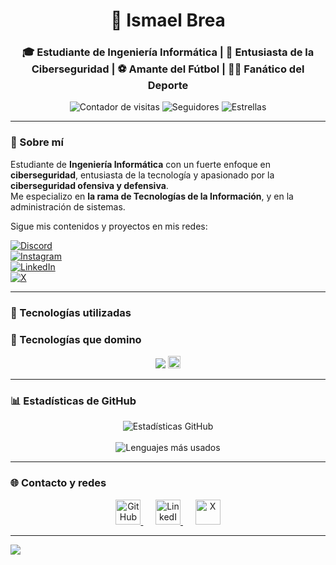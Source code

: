 <h1 align="center">🐧 Ismael Brea</h1>
<h3 align="center">🎓 Estudiante de Ingeniería Informática | 🔐 Entusiasta de la Ciberseguridad | ⚽ Amante del Fútbol | 🏋️‍♂️ Fanático del Deporte</h3>

<p align="center">
  <img src="https://komarev.com/ghpvc/?username=IsmaelBrea&label=Visitas+al+perfil&color=f0db4f&style=flat-square" alt="Contador de visitas"/>
  <img src="https://img.shields.io/github/followers/IsmaelBrea?label=Seguidores&style=flat-square&color=f0db4f" alt="Seguidores"/>
  <img src="https://img.shields.io/github/stars/IsmaelBrea?label=Estrellas&style=flat-square&color=f0db4f" alt="Estrellas"/>
</p>

---

### 🧠 Sobre mí

Estudiante de **Ingeniería Informática** con un fuerte enfoque en **ciberseguridad**, entusiasta de la tecnología y apasionado por la **ciberseguridad ofensiva y defensiva**.  
Me especializo en **la rama de Tecnologías de la Información**, y en la administración de sistemas.
  
Sigue mis contenidos y proyectos en mis redes: 

[![Discord](https://img.shields.io/badge/Discord-%237289DA.svg?logo=discord&logoColor=white)](https://discord.gg/Ismabrea#4541)  
[![Instagram](https://img.shields.io/badge/Instagram-%23E4405F.svg?logo=Instagram&logoColor=white)](https://instagram.com/ismabrea_)  
[![LinkedIn](https://img.shields.io/badge/LinkedIn-%230077B5.svg?logo=linkedin&logoColor=white)](https://www.linkedin.com/in/ismael-brea-a05761312?utm_source=share&utm_campaign=share_via&utm_content=profile&utm_medium=android_app)  
[![X](https://img.shields.io/badge/X-black.svg?logo=X&logoColor=white)](https://x.com/ismabrea)

---

### 🔧 Tecnologías utilizadas

### 🔧 Tecnologías que domino

<p align="center">
  <img src="https://skillicons.dev/icons?i=c,ocaml,java,aws,flutter,oracle,apache,powershell,python,git,sql" />
  <img src="https://img.shields.io/badge/Packet Tracer-0A4E3E?style=flat-square&logo=cisco&logoColor=white" height="20"/>
</p>


---

### 📊 Estadísticas de GitHub

<p align="center">
  <img src="https://github-readme-stats.vercel.app/api?username=IsmaelBrea&show_icons=true&theme=dark&locale=es&title_color=f0db4f&text_color=ffffff&icon_color=f0db4f&border_radius=10" alt="Estadísticas GitHub" />
  <br/><br/>
  <img src="https://github-readme-stats.vercel.app/api/top-langs/?username=IsmaelBrea&layout=compact&theme=dark&locale=es&title_color=f0db4f&text_color=ffffff" alt="Lenguajes más usados"/>
</p>

---

### 🌐 Contacto y redes

<p align="center">
  <a href="https://github.com/IsmaelBrea" target="_blank" title="GitHub">
    <img src="https://img.icons8.com/ios-glyphs/50/f0db4f/github.png" width="40" height="40" alt="GitHub"/>
  </a>
  &nbsp;&nbsp;&nbsp;&nbsp;
  <a href="https://www.linkedin.com/in/ismael-brea-a05761312?utm_source=share&utm_campaign=share_via&utm_content=profile&utm_medium=android_app" target="_blank" title="LinkedIn">
    <img src="https://img.icons8.com/ios-filled/50/f0db4f/linkedin.png" width="40" height="40" alt="LinkedIn"/>
  </a>
  &nbsp;&nbsp;&nbsp;&nbsp;
  <a href="https://x.com/ismabrea" target="_blank" title="X">
    <img src="https://img.icons8.com/ios-filled/50/f0db4f/x.png" width="40" height="40" alt="X"/>
  </a>
</p>

---

[![](https://visitcount.itsvg.in/api?id=IsmaelBrea&icon=0&color=0)](https://visitcount.itsvg.in)


